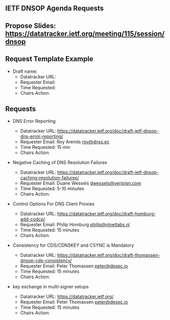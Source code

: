 ## IETF DNSOP Agenda Requests

## Propose Slides: https://datatracker.ietf.org/meeting/115/session/dnsop

## Request Template Example

*   Draft name:
    - Datatracker URL:
    - Requester Email:
    - Time Requested:
    - Chairs Action:

## Requests

*   DNS Error Reporting
    - Datatracker URL: https://datatracker.ietf.org/doc/draft-ietf-dnsop-dns-error-reporting/
    - Requester Email: Roy Arends <roy@dnss.ec>
    - Time Requested: 15 min
    - Chairs Action:

*   Negative Caching of DNS Resolution Failures
    - Datatracker URL: https://datatracker.ietf.org/doc/draft-ietf-dnsop-caching-resolution-failures/
    - Requester Email: Duane Wessels dwessels@verisign.com
    - Time Requested: 5-10 minutes
    - Chairs Action:

*   Control Options For DNS Client Proxies
    - Datatracker URL: https://datatracker.ietf.org/doc/draft-homburg-add-codcp/
    - Requester Email: Philip Homburg philip@nlnetlabs.nl
    - Time Requested: 15 minutes
    - Chairs Action:

*   Consistency for CDS/CDNSKEY and CSYNC is Mandatory
    - Datatracker URL: https://datatracker.ietf.org/doc/draft-thomassen-dnsop-cds-consistency/
    - Requester Email: Peter Thomassen <peter@desec.io>
    - Time Requested: 15 minutes
    - Chairs Action:

*   key exchange in multi-signer setups
    - Datatracker URL: https://datatracker.ietf.org/
    - Requester Email: Peter Thomassen <peter@desec.io>
    - Time Requested: 15 minutes
    - Chairs Action:


